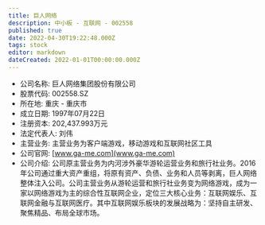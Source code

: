 ```yaml
---
title: 巨人网络
description: 中小板 - 互联网 - 002558
published: true
date: 2022-04-30T19:22:48.000Z
tags: stock
editor: markdown
dateCreated: 2022-01-01T00:00:00.000Z
---
```


- 公司名称: 巨人网络集团股份有限公司
- 股票代码: 002558.SZ
- 所在地: 重庆 - 重庆市
- 成立日期: 1997年07月22日
- 注册资本: 202,437.993万元
- 法定代表人: 刘伟
- 主营业务: 主营业务为客户端游戏，移动游戏和互联网社区工具
- 公司官网: [www.ga-me.com](www.ga-me.com)
- 公司介绍: 公司原主营业务为内河涉外豪华游轮运营业务和旅行社业务。2016年公司通过重大资产重组，将原有资产、负债、业务和人员等剥离，巨人网络整体注入公司。公司主营业务从游轮运营和旅行社业务变为网络游戏，成为一家以网络游戏为主的综合性互联网企业，定位三大核心业务：互联网娱乐、互联网金融与互联网医疗。其中互联网娱乐板块的发展战略为：坚持自主研发、聚焦精品、布局全球市场。


